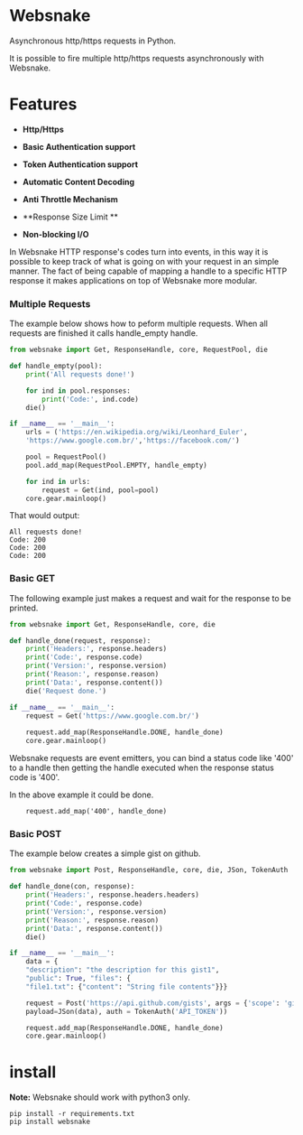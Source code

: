 # Websnake

Asynchronous http/https requests in Python.

It is possible to fire multiple http/https requests asynchronously with Websnake. 

# Features

- **Http/Https**

- **Basic Authentication support**

- **Token Authentication support**

- **Automatic Content Decoding**

- **Anti Throttle Mechanism**
    
- **Response Size Limit **

- **Non-blocking I/O**

In Websnake HTTP response's codes turn into events, in this way it is possible to keep track of what is going
on with your request in an simple manner. The fact of being capable of mapping a handle to a specific
HTTP response it makes applications on top of Websnake more modular.

### Multiple Requests

The example below shows how to peform multiple requests. When all requests are finished
it calls handle_empty handle.

~~~python
from websnake import Get, ResponseHandle, core, RequestPool, die

def handle_empty(pool):
    print('All requests done!')

    for ind in pool.responses:
        print('Code:', ind.code)
    die()

if __name__ == '__main__':
    urls = ('https://en.wikipedia.org/wiki/Leonhard_Euler', 
    'https://www.google.com.br/','https://facebook.com/') 

    pool = RequestPool()
    pool.add_map(RequestPool.EMPTY, handle_empty)

    for ind in urls:
        request = Get(ind, pool=pool)
    core.gear.mainloop()
~~~

That would output:

~~~
All requests done!
Code: 200
Code: 200
Code: 200
~~~

### Basic GET 

The following example just makes a request and wait for the response to be printed.

~~~python
from websnake import Get, ResponseHandle, core, die

def handle_done(request, response):
    print('Headers:', response.headers)
    print('Code:', response.code)
    print('Version:', response.version)
    print('Reason:', response.reason) 
    print('Data:', response.content())
    die('Request done.')

if __name__ == '__main__':
    request = Get('https://www.google.com.br/')
    
    request.add_map(ResponseHandle.DONE, handle_done)
    core.gear.mainloop()
~~~

Websnake requests are event emitters, you can bind a status code like '400' to a handle
then getting the handle executed when the response status code is '400'.

In the above example it could be done.

~~~
    request.add_map('400', handle_done)
~~~

### Basic POST 

The example below creates a simple gist on github.

~~~python
from websnake import Post, ResponseHandle, core, die, JSon, TokenAuth

def handle_done(con, response):
    print('Headers:', response.headers.headers)
    print('Code:', response.code)
    print('Version:', response.version)
    print('Reason:', response.reason) 
    print('Data:', response.content())
    die()

if __name__ == '__main__':
    data = {
    "description": "the description for this gist1",
    "public": True, "files": {
    "file1.txt": {"content": "String file contents"}}}

    request = Post('https://api.github.com/gists', args = {'scope': 'gist'},
    payload=JSon(data), auth = TokenAuth('API_TOKEN'))

    request.add_map(ResponseHandle.DONE, handle_done)
    core.gear.mainloop()
~~~

# install

**Note:** Websnake should work with python3 only.

~~~
pip install -r requirements.txt
pip install websnake
~~~
